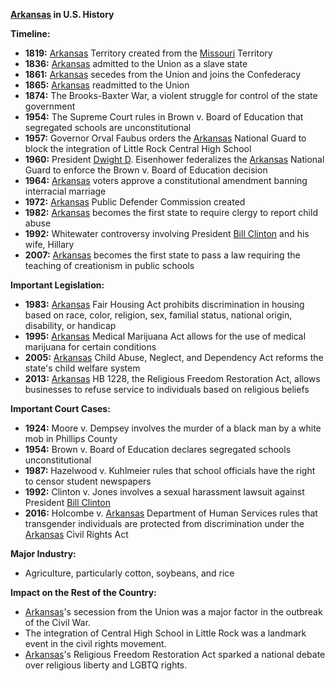 **[Arkansas](./../arkansas/) in U.S. History**

**Timeline:**

* **1819:** [Arkansas](./../arkansas/) Territory created from the [Missouri](./../missouri/) Territory
* **1836:** [Arkansas](./../arkansas/) admitted to the Union as a slave state
* **1861:** [Arkansas](./../arkansas/) secedes from the Union and joins the Confederacy
* **1865:** [Arkansas](./../arkansas/) readmitted to the Union
* **1874:** The Brooks-Baxter War, a violent struggle for control of the state government
* **1954:** The Supreme Court rules in Brown v. Board of Education that segregated schools are unconstitutional
* **1957:** Governor Orval Faubus orders the [Arkansas](./../arkansas/) National Guard to block the integration of Little Rock Central High School
* **1960:** President [Dwight D](./../dwight-d/). Eisenhower federalizes the [Arkansas](./../arkansas/) National Guard to enforce the Brown v. Board of Education decision
* **1964:** [Arkansas](./../arkansas/) voters approve a constitutional amendment banning interracial marriage
* **1972:** [Arkansas](./../arkansas/) Public Defender Commission created
* **1982:** [Arkansas](./../arkansas/) becomes the first state to require clergy to report child abuse
* **1992:** Whitewater controversy involving President [Bill Clinton](./../bill-clinton/) and his wife, Hillary
* **2007:** [Arkansas](./../arkansas/) becomes the first state to pass a law requiring the teaching of creationism in public schools

**Important Legislation:**

* **1983:** [Arkansas](./../arkansas/) Fair Housing Act prohibits discrimination in housing based on race, color, religion, sex, familial status, national origin, disability, or handicap
* **1995:** [Arkansas](./../arkansas/) Medical Marijuana Act allows for the use of medical marijuana for certain conditions
* **2005:** [Arkansas](./../arkansas/) Child Abuse, Neglect, and Dependency Act reforms the state's child welfare system
* **2013:** [Arkansas](./../arkansas/) HB 1228, the Religious Freedom Restoration Act, allows businesses to refuse service to individuals based on religious beliefs

**Important Court Cases:**

* **1924:** Moore v. Dempsey involves the murder of a black man by a white mob in Phillips County
* **1954:** Brown v. Board of Education declares segregated schools unconstitutional
* **1987:** Hazelwood v. Kuhlmeier rules that school officials have the right to censor student newspapers
* **1992:** Clinton v. Jones involves a sexual harassment lawsuit against President [Bill Clinton](./../bill-clinton/)
* **2016:** Holcombe v. [Arkansas](./../arkansas/) Department of Human Services rules that transgender individuals are protected from discrimination under the [Arkansas](./../arkansas/) Civil Rights Act

**Major Industry:**

* Agriculture, particularly cotton, soybeans, and rice

**Impact on the Rest of the Country:**

* [Arkansas](./../arkansas/)'s secession from the Union was a major factor in the outbreak of the Civil War.
* The integration of Central High School in Little Rock was a landmark event in the civil rights movement.
* [Arkansas](./../arkansas/)'s Religious Freedom Restoration Act sparked a national debate over religious liberty and LGBTQ rights.